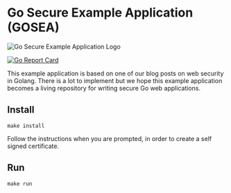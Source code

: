 # Go Secure Example Application (GOSEA)
![Go Secure Example Application Logo](logo.png?raw=true)

[![Go Report Card](https://goreportcard.com/badge/github.com/komand/gosea)](https://goreportcard.com/report/github.com/komand/gosea)

This example application is based on one of our blog posts on web security in Golang.  There is a lot to implement but we hope this example application becomes a living repository for writing secure Go web applications.

## Install
```
make install
```
Follow the instructions when you are prompted, in order to create a self signed certificate.

## Run
```
make run
```
